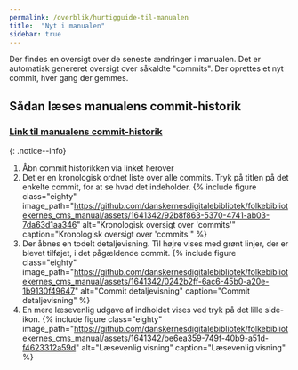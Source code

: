 ```yaml
---
permalink: /overblik/hurtigguide-til-manualen
title:  "Nyt i manualen"
sidebar: true
---
```

Der findes en oversigt over de seneste ændringer i manualen. Det er automatisk genereret oversigt over såkaldte "commits". Der oprettes et nyt commit, hver gang der gemmes.

## Sådan læses manualens commit-historik

### [Link til manualens commit-historik](https://github.com/danskernesdigitalebibliotek/folkebibliotekernes_cms_manual/commits/main/)
{: .notice--info}

1. Åbn commit historikken via linket herover
2. Det er en kronologisk ordnet liste over alle commits. Tryk på titlen på det enkelte commit, for at se hvad det indeholder.
    {% include figure class="eighty" image_path="https://github.com/danskernesdigitalebibliotek/folkebibliotekernes_cms_manual/assets/1641342/92b8f863-5370-4741-ab03-7da63d1aa346" alt="Kronologisk oversigt over 'commits'" caption="Kronologisk oversigt over 'commits'" %} 
3. Der åbnes en todelt detaljevisning. Til højre vises med grønt linjer, der er blevet tilføjet, i det pågældende commit.
   {% include figure class="eighty" image_path="https://github.com/danskernesdigitalebibliotek/folkebibliotekernes_cms_manual/assets/1641342/0242b2ff-6ac6-45b0-a20e-1b9130f49647" alt="Commit detaljevisning" caption="Commit detaljevisning" %}
4. En mere læsevenlig udgave af indholdet vises ved tryk på det lille side-ikon.
   {% include figure class="eighty" image_path="https://github.com/danskernesdigitalebibliotek/folkebibliotekernes_cms_manual/assets/1641342/be6ea359-749f-40b9-a51d-f4623312a59d" alt="Læsevenlig visning" caption="Læsevenlig visning" %}









